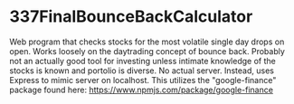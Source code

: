 # 337FinalBounceBackCalculator
Web program that checks stocks for the most volatile single day drops on open. Works loosely on the daytrading concept of bounce back. Probably not an actually good tool for investing unless intimate knowledge of the stocks is known and portolio is diverse. No actual server. Instead, uses Express to mimic server on localhost.
This utilizes the "google-finance" package found here:
https://www.npmjs.com/package/google-finance
